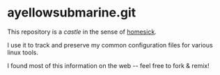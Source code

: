 ayellowsubmarine.git
====================

This repository is a _castle_ in the sense of [homesick][1].

I use it to track and preserve my common configuration files for various linux tools.

I found most of this information on the web -- feel free to fork & remix!

[1]: (github.com/technicalpickles/homesick)
